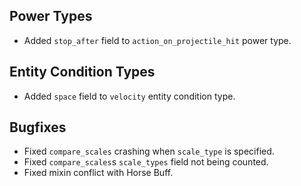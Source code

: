## Power Types
- Added `stop_after` field to `action_on_projectile_hit` power type.

## Entity Condition Types
- Added `space` field to `velocity` entity condition type.

## Bugfixes
- Fixed `compare_scales` crashing when `scale_type` is specified.
- Fixed `compare_scales`s `scale_types` field not being counted.
- Fixed mixin conflict with Horse Buff.